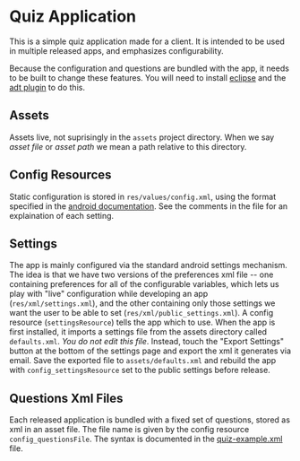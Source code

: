 Quiz Application
================

This is a simple quiz application made for a client.  It is intended to be used in multiple released apps, and emphasizes configurability.

Because the configuration and questions are bundled with the app, it needs to be built to change these features.  You will need to install [eclipse](http://www.eclipse.org/downloads/) and the [adt plugin](http://developer.android.com/sdk/installing/installing-adt.html) to do this.

Assets
----------------
Assets live, not suprisingly in the `assets` project directory. When we say *asset file* or *asset path* we mean a path relative to this directory.

Config Resources
----------------
Static configuration is stored in `res/values/config.xml`, using the format specified in the [android documentation](http://developer.android.com/guide/topics/resources/index.html).  See the comments in the file for an explaination of each setting.

Settings
---------------
The app is mainly configured via the standard android settings mechanism.  The idea is that we have two versions of the preferences xml file -- one containing preferences for all of the configurable variables, which lets us play with "live" configuration while developing an app (`res/xml/settings.xml`), and the other containing only those settings we want the user to be able to set (`res/xml/public_settings.xml`).  A config resource (`settingsResource`) tells the app  which to use.  When the app is first installed, it imports a settings file from the assets directory called `defaults.xml`.  *You do not edit this file*.  Instead, touch the "Export Settings" button at the bottom of the settings page and export the xml it generates via email.  Save the exported file to `assets/defaults.xml` and rebuild the app with `config_settingsResource` set to the public settings before release.

Questions Xml Files
----------------
Each released application is bundled with a fixed set of questions, stored as xml in an asset file.  The file name is given by the config resource `config_questionsFile`.  The syntax is documented in the [quiz-example.xml](https://github.com/jjmason/android-quiz/blob/master/assets/quiz-example.xml) file.




